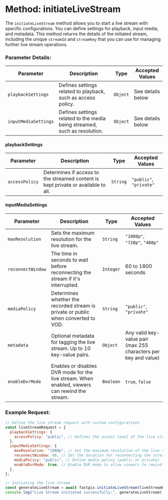 # Method: initiateLiveStream

The `initiateLiveStream` method allows you to start a live stream with specific configurations. You can define settings for playback, input media, and metadata. This method returns the details of the initiated stream, including the unique `streamId` and `streamKey` that you can use for managing further live stream operations.

### Parameter Details:


| **Parameter**        | **Description**                                                           | **Type** | **Accepted Values** |
| -------------------- | ------------------------------------------------------------------------- | -------- | ------------------- |
| `playbackSettings`   | Defines settings related to playback, such as access policy.              | `Object` | See details below   |
| `inputMediaSettings` | Defines settings related to the media being streamed, such as resolution. | `Object` | See details below   |

#### playbackSettings

| **Parameter**  | **Description**                                                                   | **Type** | **Accepted Values**     |
| -------------- | --------------------------------------------------------------------------------- | -------- | ----------------------- |
| `accessPolicy` | Determines if access to the streamed content is kept private or available to all. | `String` | `"public"`, `"private"` |

#### inputMediaSettings

| **Parameter**     | **Description**                                                                                | **Type**  | **Accepted Values**                                             |
| ----------------- | ---------------------------------------------------------------------------------------------- | --------- | --------------------------------------------------------------- |
| `maxResolution`   | Sets the maximum resolution for the live stream.                                               | `String`  | `"1080p"`, `"720p"`, `"480p"`                                   |
| `reconnectWindow` | The time in seconds to wait before reconnecting the stream if it's interrupted.                | `Integer` | 60 to 1800 seconds                                              |
| `mediaPolicy`     | Determines whether the recorded stream is private or public when converted to VOD.             | `String`  | `"public"`, `"private"`                                         |
| `metadata`        | Optional metadata for tagging the live stream. Up to 10 key-value pairs.                       | `Object`  | Any valid key-value pair (max 255 characters per key and value) |
| `enableDvrMode`   | Enables or disables DVR mode for the live stream. When enabled, viewers can rewind the stream. | `Boolean` | `true`, `false`                                                 |

### Example Request:

```javascript
// Define the live stream request with custom configurations
const liveStreamRequest = {
  playbackSettings: {
    accessPolicy: "public", // Defines the access level of the live stream (public or private)
  },
  inputMediaSettings: {
    maxResolution: "1080p", // Set the maximum resolution of the live stream
    reconnectWindow: 60, // Set the duration for reconnecting the stream in seconds
    mediaPolicy: "public", // Define media policy (public or private)
    enableDvrMode: true, // Enable DVR mode to allow viewers to rewind the live stream
  },
};

// Initiating the live stream
const generateLiveStream = await fastpix.initiateLiveStream(liveStreamRequest);
console.log("Live Stream initiated successfully:", generateLiveStream);
```
